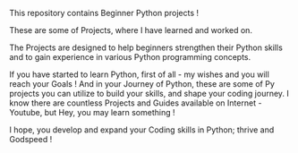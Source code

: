 This repository contains Beginner Python projects !

These are some of Projects, where I have learned and worked on.

The Projects are designed to help beginners strengthen their Python skills and to gain experience in various Python programming concepts.

If you have started to learn Python, first of all - my wishes and you will reach your Goals !
And  in your Journey of Python, these are some of Py projects you can utilize to build your skills, and shape your coding journey.
I know there are countless Projects and Guides available on Internet - Youtube, but Hey, you may learn something !

I hope, you develop and expand your Coding skills in Python;
thrive and Godspeed !



